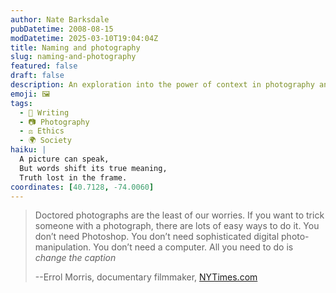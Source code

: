 ```yaml
---
author: Nate Barksdale
pubDatetime: 2008-08-15
modDatetime: 2025-03-10T19:04:04Z
title: Naming and photography
slug: naming-and-photography
featured: false
draft: false
description: An exploration into the power of context in photography and how simple alterations can create misleading narratives.
emoji: 🖼️
tags:
  - 📝 Writing
  - 📷 Photography
  - ⚖️ Ethics
  - 🌍 Society
haiku: |
  A picture can speak,  
  But words shift its true meaning,  
  Truth lost in the frame.
coordinates: [40.7128, -74.0060]
---
```


> Doctored photographs are the least of our worries. If you want to trick someone with a photograph, there are lots of easy ways to do it. You don’t need Photoshop. You don’t need sophisticated digital photo-manipulation. You don’t need a computer. All you need to do is _change the caption_
>
> --Errol Morris, documentary filmmaker, [NYTimes.com](http://web.archive.org/web/20160610133148/http://morris.blogs.nytimes.com/2008/08/11/photography-as-a-weapon/)
